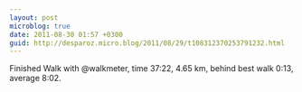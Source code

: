 ```yaml
---
layout: post
microblog: true
date: 2011-08-30 01:57 +0300
guid: http://desparoz.micro.blog/2011/08/29/t108312370253791232.html
---
```

Finished Walk with @walkmeter, time 37:22, 4.65 km, behind best walk 0:13, average 8:02.
